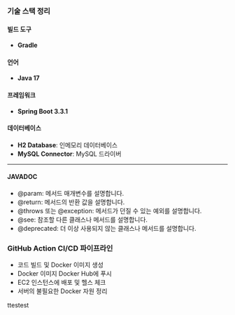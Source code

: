 ### 기술 스택 정리

#### 빌드 도구
- **Gradle**

#### 언어
- **Java 17**

#### 프레임워크
- **Spring Boot 3.3.1**

#### 데이터베이스
- **H2 Database**: 인메모리 데이터베이스
- **MySQL Connector**: MySQL 드라이버

---

#### JAVADOC 
- @param: 메서드 매개변수를 설명합니다.
- @return: 메서드의 반환 값을 설명합니다.
- @throws 또는 @exception: 메서드가 던질 수 있는 예외를 설명합니다.
- @see: 참조할 다른 클래스나 메서드를 설명합니다.
- @deprecated: 더 이상 사용되지 않는 클래스나 메서드를 설명합니다.


### GitHub Action CI/CD 파이프라인 
- 코드 빌드 및 Docker 이미지 생성
- Docker 이미지 Docker Hub에 푸시
- EC2 인스턴스에 배포 및 헬스 체크
- 서버의 불필요한 Docker 자원 정리

ttestest